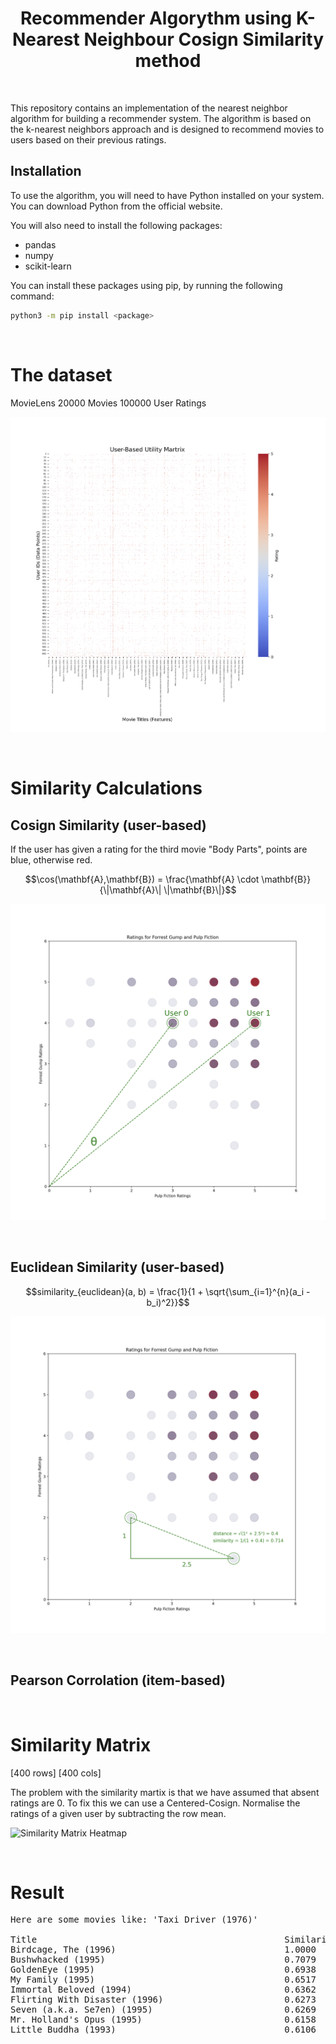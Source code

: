 

<h1 align="center">
	Recommender Algorythm using K-Nearest Neighbour Cosign Similarity method
</h1>

<br />


This repository contains an implementation of the nearest neighbor algorithm for building a recommender system. The algorithm is based on the k-nearest neighbors approach and is designed to recommend movies to users based on their previous ratings.


## Installation

To use the algorithm, you will need to have Python installed on your system. You can download Python from the official website.

You will also need to install the following packages:

- pandas
- numpy
- scikit-learn

You can install these packages using pip, by running the following command:

```bash
python3 -m pip install <package>
```

<br />


# The dataset

MovieLens
20000 Movies
100000 User Ratings

![Utility Matirx Heatmap](../media/utility_matrix.png)

<br />


# Similarity Calculations

## Cosign Similarity (user-based)

If the user has given a rating for the third movie "Body Parts", points are blue, otherwise red.

$$\cos(\mathbf{A},\mathbf{B}) = \frac{\mathbf{A} \cdot \mathbf{B}}{\|\mathbf{A}\| \|\mathbf{B}\|}$$


![2D Utility Matirx Heatmap](../media/cosign_similarity_simple.png)

<br />


## Euclidean Similarity (user-based)

$$similarity_{euclidean}(a, b) = \frac{1}{1 + \sqrt{\sum_{i=1}^{n}(a_i - b_i)^2}}$$

![2D Utility Matirx Heatmap](../media/euclidean_similarity_simple.png)

<br />



## Pearson Corrolation (item-based)


<br />




# Similarity Matrix

[400 rows]
[400 cols]

The problem with the similarity martix is that we have assumed that absent ratings are 0. To fix this we can use a Centered-Cosign. Normalise the ratings of a given user by subtracting the row mean.

![Similarity Matrix Heatmap](../media/similarity_matrix.png)

<br />


# Result

<pre>
Here are some movies like: 'Taxi Driver (1976)'

Title                                               Similarity
Birdcage, The (1996)                                1.0000
Bushwhacked (1995)                                  0.7079
GoldenEye (1995)                                    0.6938
My Family (1995)                                    0.6517
Immortal Beloved (1994)                             0.6362
Flirting With Disaster (1996)                       0.6273
Seven (a.k.a. Se7en) (1995)                         0.6269
Mr. Holland's Opus (1995)                           0.6158
Little Buddha (1993)                                0.6106
</pre>

<br />
